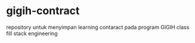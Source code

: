 # gigih-contract
repository untuk menyimpan learning contaract pada program GIGIH class fill stack engineering
